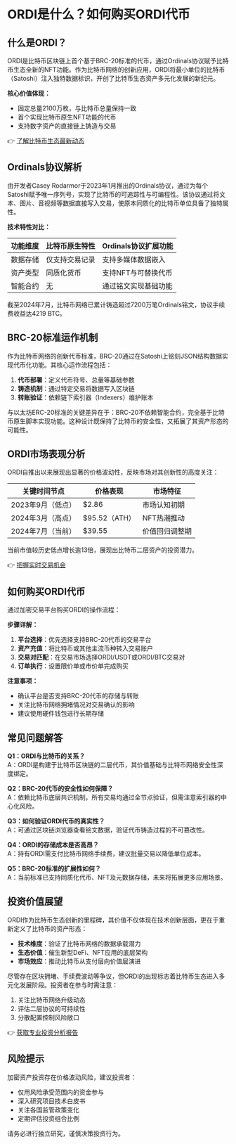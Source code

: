 # ORDI是什么？如何购买ORDI代币

## 什么是ORDI？

ORDI是比特币区块链上首个基于BRC-20标准的代币，通过Ordinals协议赋予比特币生态全新的NFT功能。作为比特币网络的创新应用，ORDI将最小单位的比特币（Satoshi）注入独特数据标识，开创了比特币生态资产多元化发展的新纪元。

**核心价值体现：**
- 固定总量2100万枚，与比特币总量保持一致
- 首个实现比特币原生NFT功能的代币
- 支持数字资产的直接链上铸造与交易

👉 [了解比特币生态最新动态](https://bit.ly/okx_welcome)

## Ordinals协议解析

由开发者Casey Rodarmor于2023年1月推出的Ordinals协议，通过为每个Satoshi赋予唯一序列号，实现了比特币的可追踪性与可编程性。该协议通过将文本、图片、音视频等数据直接写入交易，使原本同质化的比特币单位具备了独特属性。

**技术特性对比：**

| 功能维度       | 比特币原生特性       | Ordinals协议扩展功能     |
|----------------|----------------------|--------------------------|
| 数据存储       | 仅支持交易记录       | 支持多媒体数据嵌入       |
| 资产类型       | 同质化货币           | 支持NFT与可替换代币      |
| 智能合约       | 无                   | 通过铭文实现基础功能     |

截至2024年7月，比特币网络已累计铸造超过7200万笔Ordinals铭文，协议手续费收益达4219 BTC。

## BRC-20标准运作机制

作为比特币网络的创新代币标准，BRC-20通过在Satoshi上铭刻JSON结构数据实现代币化功能。其核心运作流程包括：

1. **代币部署**：定义代币符号、总量等基础参数
2. **铸造机制**：通过特定交易将数据写入区块链
3. **转账验证**：依赖链下索引器（Indexers）维护账本

与以太坊ERC-20标准的关键差异在于：BRC-20不依赖智能合约，完全基于比特币原生脚本实现功能。这种设计既保持了比特币的安全性，又拓展了其资产形态的可能性。

## ORDI市场表现分析

ORDI自推出以来展现出显著的价格波动性，反映市场对其创新性的高度关注：

| 关键时间节点       | 价格表现          | 市场特征                     |
|--------------------|-------------------|------------------------------|
| 2023年9月（低点）  | $2.86            | 市场认知初期                 |
| 2024年3月（高点）  | $95.52（ATH）     | NFT热潮推动                  |
| 2024年7月（当前）  | $39.55           | 价值回归调整期               |

当前市值较历史低点增长逾13倍，展现出比特币二层资产的投资潜力。

👉 [把握实时交易机会](https://bit.ly/okx_welcome)

## 如何购买ORDI代币

通过加密交易平台购买ORDI的操作流程：

**步骤详解：**

1. **平台选择**：优先选择支持BRC-20代币的交易平台
2. **资产充值**：将比特币或其他主流币种转入交易账户
3. **交易对匹配**：在交易市场选择ORDI/USDT或ORDI/BTC交易对
4. **订单执行**：设置限价单或市价单完成购买

**注意事项：**
- 确认平台是否支持BRC-20代币的存储与转账
- 关注比特币网络拥堵情况对交易确认的影响
- 建议使用硬件钱包进行长期存储

## 常见问题解答

**Q1：ORDI与比特币的关系？**  
A：ORDI是构建于比特币区块链的二层代币，其价值基础与比特币网络安全性深度绑定。

**Q2：BRC-20代币的安全性如何保障？**  
A：依赖比特币底层共识机制，所有交易均通过全节点验证，但需注意索引器的中心化风险。

**Q3：如何验证ORDI代币的真实性？**  
A：可通过区块链浏览器查看铭文数据，验证代币铸造过程的不可篡改性。

**Q4：ORDI的存储成本是否高昂？**  
A：持有ORDI需支付比特币网络手续费，建议批量交易以降低单位成本。

**Q5：BRC-20标准的扩展性如何？**  
A：当前标准已支持同质化代币、NFT及元数据存储，未来将拓展更多应用场景。

## 投资价值展望

ORDI作为比特币生态创新的里程碑，其价值不仅体现在技术创新层面，更在于重新定义了比特币的资产形态：

- **技术维度**：验证了比特币网络的数据承载潜力
- **生态价值**：催生新型DeFi、NFT应用的底层架构
- **市场效应**：推动比特币从支付层向价值层演进

尽管存在区块拥堵、手续费波动等争议，但ORDI的出现标志着比特币生态进入多元化发展阶段。投资者在参与时需注意：

1. 关注比特币网络升级动态
2. 评估二层协议的可持续性
3. 分散配置控制风险敞口

👉 [获取专业投资分析报告](https://bit.ly/okx_welcome)

## 风险提示

加密资产投资存在价格波动风险，建议投资者：

- 仅用风险承受范围内的资金参与
- 深入研究项目技术白皮书
- 关注各国监管政策变化
- 定期评估投资组合比例

请务必进行独立研究，谨慎决策投资行为。